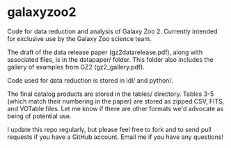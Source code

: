 galaxyzoo2
==========

Code for data reduction and analysis of Galaxy Zoo 2. Currently intended for exclusive use by
the Galaxy Zoo science team. 

The draft of the data release paper (gz2datarelease.pdf), along with associated files, is in the datapaper/ folder. 
This folder also includes the gallery of examples from GZ2 (gz2\_gallery.pdf). 

Code used for data reduction is stored in idl/ and python/.

The final catalog products are stored in the tables/ directory. Tables 3-5 (which match their numbering in the paper)
are stored as zipped CSV, FITS, and VOTable files. Let me know if there are other formats we'd advocate
as being of potential use. 

I update this repo regularly, but please feel free to fork and to send pull requests if you have a GitHub account. 
Email me if you have any questions!
